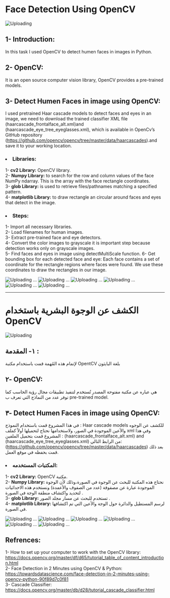 # Face Detection Using OpenCV

![Uploading](OpenCV.jpeg)

## 1- Introduction: </br>
In this task I used OpenCV to detect humen faces in images in Python. </br>

## 2- OpenCV: </br>
It is an open source computer vision library, OpenCV provides a pre-trained models. </br>

## 3- Detect Humen Faces in image using OpenCV:</br>
I used pretrained Haar cascade models to detect faces and eyes in an image, we need to download the trained classifier XML file (haarcascade_frontalface_alt.xml)and (haarcascade_eye_tree_eyeglasses.xml), which is available in OpenCv’s GitHub repository (https://github.com/opencv/opencv/tree/master/data/haarcascades).and save it to your working location.<br>

### <li> Libraries:</li> 
1- <b>cv2 Library:</b> OpenCV library.<br>
2- <b>Numpy Library:</b> to search for the row and column values of the face NumPy ndarray. This is the array with the face rectangle coordinates.<br>
3- <b>glob Library:</b> is used to retrieve files/pathnames matching a specified pattern.<br>
4- <b>matplotlib Library:</b> to draw rectangle an circular around faces and eyes that detect in the image.<br>

### <li>Steps:</li>
1- Import all necessary libraries.<br>
2- Load filenames for human images. <br>
3- Extract pre-trained face and eye detectors. <br>
4- Convert the color images to grayscale it is important step because detection works only on grayscale images.<br>
5- Find faces and eyes in image using detectMultiScale function.
6- Get bounding box for each detected face and eye: Each face contains a set of coordinate for the rectangle regions where faces were found. We use these coordinates to draw the rectangles in our image.

![Uploading …](f1.png)
![Uploading …](f2.png)
![Uploading …](f3.png)
![Uploading …](f4.png)
![Uploading …](f5.png)
![Uploading …](f6.png)

_______________________________________________________________________________________________

# الكشف عن الوجوة البشرية باستخدام OpenCV
![Uploading](OpenCV.jpeg)

## ١- المقدمة : </br>
لإتمام هذه المُهمة قمت باستخدام مكتبة OpentCV 
بلغة البايثون

## ٢- OpenCV: </br>
 هي عباره عن مكتبة مفتوحة المصدر تُستخدم لتنفيذ تطبيقات مجال رؤية الحاسب كما توفر عدد من النماذج التي تعرف ب
 pre-trained model.

## ٣- Detect Humen Faces in image using OpenCV:</br>
في هذا المشروع قمت باستخدام النموذج :
Haar cascade models
للكشف عن الوجوه والأعين الموجودة في الصور، ولاستخدامها نحتاج لتحميلها أولاً كملف xml
وفي هذا المشروع قمت بتحميل الملفين :
(haarcascade_frontalface_alt.xml) and (haarcascade_eye_tree_eyeglasses.xml)
 من الرابط التالي:
 (https://github.com/opencv/opencv/tree/master/data/haarcascades)
 بعد ذلك قمت بحفظه في موقع العمل.
 
 ### <li> المكتبات المستخدمه:</li>
 1- <b>cv2 Library:</b> OpenCV مكتبة.<br>
2- <b>Numpy Library:</b> نحتاج هذه المكتبة للبحث عن الوجوة في الصورة،وذلك لأن الوجوة الموجودة عبارة عن مصفوفة (عدد من الصفوف والأعمدة) ونستخدم هذه الاحداثيات لتحديد واكتشاف منطقة الوجة في الصورة . <br>
3- <b>glob Library:</b> تستخدم للبحث عن مسار مجلد الصور .<br>
4- <b>matplotlib Library:</b> لرسم المستطيل والدائرة حول الوجة والأعين التي تم اكتشافها في الصورة.<br>

![Uploading …](f1.png)
![Uploading …](f2.png)
![Uploading …](f3.png)
![Uploading …](f4.png)
![Uploading …](f5.png)
![Uploading …](f6.png)

## Refrences:

1- How to set up your computer to work with the OpenCV library: https://docs.opencv.org/master/df/d65/tutorial_table_of_content_introduction.html<br>
2- Face Detection in 2 Minutes using OpenCV & Python: https://towardsdatascience.com/face-detection-in-2-minutes-using-opencv-python-90f89d7c0f81 <br> 
3- Cascade Classifier: https://docs.opencv.org/master/db/d28/tutorial_cascade_classifier.html<br>

